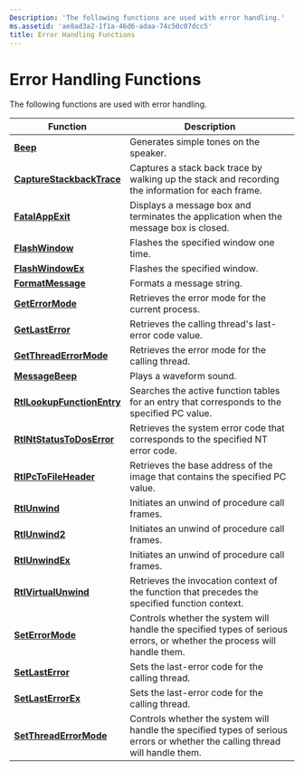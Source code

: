```yaml
---
Description: 'The following functions are used with error handling.'
ms.assetid: 'ae8ad3a2-1f1a-46d6-adaa-74c50c07dcc5'
title: Error Handling Functions
---
```


# Error Handling Functions

The following functions are used with error handling.



| Function                                                 | Description                                                                                                                   |
|----------------------------------------------------------|-------------------------------------------------------------------------------------------------------------------------------|
| [**Beep**](beep.md)                                     | Generates simple tones on the speaker.                                                                                        |
| [**CaptureStackbackTrace**](capturestackbacktrace.md)   | Captures a stack back trace by walking up the stack and recording the information for each frame.                             |
| [**FatalAppExit**](fatalappexit.md)                     | Displays a message box and terminates the application when the message box is closed.                                         |
| [**FlashWindow**](flashwindow.md)                       | Flashes the specified window one time.                                                                                        |
| [**FlashWindowEx**](flashwindowex.md)                   | Flashes the specified window.                                                                                                 |
| [**FormatMessage**](formatmessage.md)                   | Formats a message string.                                                                                                     |
| [**GetErrorMode**](geterrormode.md)                     | Retrieves the error mode for the current process.                                                                             |
| [**GetLastError**](getlasterror.md)                     | Retrieves the calling thread's last-error code value.                                                                         |
| [**GetThreadErrorMode**](getthreaderrormode.md)         | Retrieves the error mode for the calling thread.                                                                              |
| [**MessageBeep**](messagebeep.md)                       | Plays a waveform sound.                                                                                                       |
| [**RtlLookupFunctionEntry**](rtllookupfunctionentry.md) | Searches the active function tables for an entry that corresponds to the specified PC value.                                  |
| [**RtlNtStatusToDosError**](rtlntstatustodoserror.md)   | Retrieves the system error code that corresponds to the specified NT error code.                                              |
| [**RtlPcToFileHeader**](rtlpctofileheader.md)           | Retrieves the base address of the image that contains the specified PC value.                                                 |
| [**RtlUnwind**](rtlunwind.md)                           | Initiates an unwind of procedure call frames.                                                                                 |
| [**RtlUnwind2**](rtlunwind2.md)                         | Initiates an unwind of procedure call frames.                                                                                 |
| [**RtlUnwindEx**](rtlunwindex.md)                       | Initiates an unwind of procedure call frames.                                                                                 |
| [**RtlVirtualUnwind**](rtlvirtualunwind.md)             | Retrieves the invocation context of the function that precedes the specified function context.                                |
| [**SetErrorMode**](seterrormode.md)                     | Controls whether the system will handle the specified types of serious errors, or whether the process will handle them.       |
| [**SetLastError**](setlasterror.md)                     | Sets the last-error code for the calling thread.                                                                              |
| [**SetLastErrorEx**](setlasterrorex.md)                 | Sets the last-error code for the calling thread.                                                                              |
| [**SetThreadErrorMode**](setthreaderrormode.md)         | Controls whether the system will handle the specified types of serious errors or whether the calling thread will handle them. |



 

 

 



